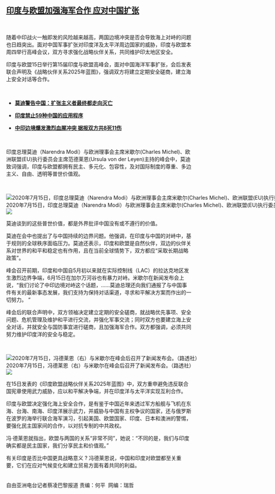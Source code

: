 <!--1594918200000-->
[印度与欧盟加强海军合作    应对中国扩张](https://www.rfa.org/mandarin/yataibaodao/junshiwaijiao/cl-07162020114746.html)
------

<p> </p><p>随着中印战火一触即发的风险越来越高，两国边境冲突是否会导致海上对峙的问题也日趋突出。面对中国军事扩张对印度洋及太平洋周边国家的威胁，印度与欧盟本周四举行高峰会议，双方寻求强化战略伙伴关系，共同维护印太地区安全。</p><p>印度与欧盟15日举行第15届印度与欧盟高峰会，面对中国海洋军事扩张，会后发表联合声明及《战略伙伴关系2025年蓝图》，强调双方将建立定期安全磋商，建立海上安全对话等合作。</p><p> </p><ul><li><b><a class="external-link" href="http://www.rfa.org/mandarin/Xinwen/8-07032020125423.html">莫迪警告中国：扩张主义者最终都走向灭亡</a></b></li></ul><ul><li><b><a class="external-link" href="http://www.rfa.org/mandarin/Xinwen/7-06292020142146.html">印度禁止59种中国的应用程序</a></b></li></ul><ul><li><b><a class="external-link" href="http://www.rfa.org/mandarin/yataibaodao/junshiwaijiao/ql2-06162020081130.html">中印边境爆发激烈血腥冲突 据报双方共8死11伤</a></b></li></ul><p> </p><p>印度总理莫迪（Narendra Modi）与欧洲理事会主席米歇尔(Charles Michel)、欧洲联盟(EU)执行委员会主席范德莱恩(Ursula von der Leyen)主持的峰会中，莫迪致词强调，印度与欧盟都拥有民主、多元化、包容性，及对国际制度的尊重、多边主义、自由、透明等普世价值观。</p><p> </p><p><div class="image-inline captioned" style="width:1500px;"><div style="width:1500px;"><img alt="2020年7月15日，印度总理莫迪（Narendra Modi）与欧洲理事会主席米歇尔(Charles Michel)、欧洲联盟(EU)执行委员会主席范德莱恩(Ursula von der Leyen)主持的印度与欧盟视讯峰会。（路透社）" src="https://www.rfa.org/mandarin/yataibaodao/junshiwaijiao/cl-07162020114746.html/2020-07-15T125734Z_1247720429_RC2OTH9LRZGM_RTRMADP_3_EU-INDIA.jpg" title="2020年7月15日，印度总理莫迪（Narendra Modi）与欧洲理事会主席米歇尔(Charles Michel)、欧洲联盟(EU)执行委员会主席范德莱恩(Ursula von der Leyen)主持的印度与欧盟视讯峰会。（路透社）"/></div><div class="image-caption"><span style="width:1500px;">2020年7月15日，印度总理莫迪（Narendra Modi）与欧洲理事会主席米歇尔(Charles Michel)、欧洲联盟(EU)执行委员会主席范德莱恩(Ursula von der Leyen)主持的印度与欧盟视讯峰会。（路透社）</span><span class="copyright"> </span></div><div id="zoomattribute"><a class="single_image" href="/mandarin/yataibaodao/junshiwaijiao/cl-07162020114746.html/2020-07-15T125734Z_1247720429_RC2OTH9LRZGM_RTRMADP_3_EU-INDIA.jpg" title="2020年7月15日，印度总理莫迪（Narendra Modi）与欧洲理事会主席米歇尔(Charles Michel)、欧洲联盟(EU)执行委员会主席范德莱恩(Ursula von der Leyen)主持的印度与欧盟视讯峰会。（路透社）"><img src="/rfa_resources/graphics/icon-zoom.png"/></a></div></div></p><p>莫迪谈到的这些普世价值，都是外界批评中国没有或不遵行的价值。</p><p>莫迪在会中也提出了与中国持续的边界问题。他强调，在印度与中国的对峙中，基于规则的全球秩序面临压力。莫迪还表示，印度和欧盟是自然伙伴，双边的伙伴关系对世界的和平和稳定也有作用，且在当前全球情势下，双方都应“采取长期战略政策”。</p><p>峰会召开前期，印度和中国自5月初以来就在实际控制线（LAC）的拉达克地区发生激烈边界争端，6月15日在加尔万河谷也有暴力对峙。米歇尔在新闻发布会上说，“我们讨论了中印边境对峙这个话题，……莫迪总理还向我们通报了与中国事件有关的最新事态发展，我们支持为保持对话渠道，寻求和平解决方案而作出的一切努力。 ”</p><p>峰会后的联合声明中，双方领袖决定建立定期的安全磋商，就战略优先事项、安全问题、危机管理及维护和平进行交流，并强化军事交流；同时双方也要建立海上安全对话，并就安全与国防事宜进行磋商，且加强海军合作。双方都强调，必须共同努力维护印度洋的安全与稳定。</p><p> </p><p><div class="image-inline captioned" style="width:1500px;"><div style="width:1500px;"><img alt="2020年7月15日，冯德莱恩（右）与米歇尔在峰会后召开了新闻发布会。（路透社）" src="https://www.rfa.org/mandarin/yataibaodao/junshiwaijiao/cl-07162020114746.html/2020-07-15T130058Z_852896843_RC2PTH9M89TK_RTRMADP_3_EU-INDIA.jpg" title="2020年7月15日，冯德莱恩（右）与米歇尔在峰会后召开了新闻发布会。（路透社）"/></div><div class="image-caption"><span style="width:1500px;">2020年7月15日，冯德莱恩（右）与米歇尔在峰会后召开了新闻发布会。（路透社）</span><span class="copyright"> </span></div><div id="zoomattribute"><a class="single_image" href="/mandarin/yataibaodao/junshiwaijiao/cl-07162020114746.html/2020-07-15T130058Z_852896843_RC2PTH9M89TK_RTRMADP_3_EU-INDIA.jpg" title="2020年7月15日，冯德莱恩（右）与米歇尔在峰会后召开了新闻发布会。（路透社）"><img src="/rfa_resources/graphics/icon-zoom.png"/></a></div></div></p><p>在15日发表的《印度欧盟战略伙伴关系2025年蓝图》中，双方重申避免违反联合国宪章使用武力威胁，应以和平解决争端，并在印度洋与太平洋实现互利合作。</p><p>印度与欧盟决定强化海上安全合作，是有鉴于中国近年来透过军方船舰与飞机在东海、台海、南海、印度洋展示武力，并威胁与中国有主权争议的国家，还与俄罗斯在波罗的海举行联合海军演习，引起美国、欧盟国家、印度、日本和澳洲的警惕，要强化民主国家间的合作，以对抗专制的中共政权。</p><p>冯·德莱恩就指出，欧盟与两国的关系“非常不同”，她说：“不同的是，我们与印度确实都是民主国家，我们分享民主和价值观。”</p><p>有关印度是否比中国更具战略意义 ? 冯德莱恩说，中国和印度对欧盟都至关重要，它们在应对气候变化和建立贸易方面有着共同的利益。<br/><br/> <br/>自由亚洲电台记者蔡凌巴黎报道 责编：何平  网编：瑞哲</p>
